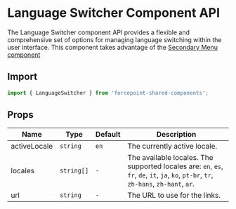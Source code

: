 # Language Switcher Component API

The Language Switcher component API provides a flexible and comprehensive set of options for managing language switching within the user interface.
This component takes advantage of the [Secondary Menu component](./docs/SecondaryMenu.md)

## Import

```jsx
import { LanguageSwitcher } from 'forcepoint-shared-components';
```

## Props

| Name | Type | Default | Description |
| --- | --- | --- | --- |
| activeLocale | `string` | `en` | The currently active locale. |
| locales | `string[]` | `-` | The available locales. The supported locales are: `en`, `es`, `fr`, `de`, `it`, `ja`, `ko`, `pt-br`, `tr`, `zh-hans`, `zh-hant`, `ar`. |
| url | `string` | `-` | The URL to use for the links. |
